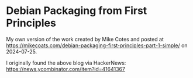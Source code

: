# Debian Packaging from First Principles

My own version of the work created by Mike Cotes and posted at
https://mikecoats.com/debian-packaging-first-principles-part-1-simple/ on
2024-07-25.

I originally found the above blog via HackerNews:
https://news.ycombinator.com/item?id=41641367
